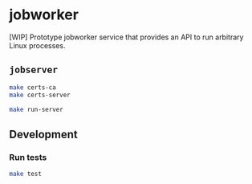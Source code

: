 # jobworker

[WIP] Prototype jobworker service that provides an API to run arbitrary Linux processes.

## `jobserver`

```bash
make certs-ca
make certs-server
```

```bash
make run-server
```

## Development

### Run tests

```bash
make test
```
